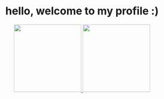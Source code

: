 <h1 align="center">hello, welcome to my profile :) </h1>
<div align="center">
  <a href="https://github.com/nalu5">
  <img height="180em" src="https://github-readme-stats.vercel.app/api?username=nalu5&show_icons=true&theme=midnight-purple&include_all_commits=true&count_private=true"/>
  <img height="180em" src="https://github-readme-stats.vercel.app/api/top-langs/?username=nalu5&layout=compact&langs_count=7&theme=midnight-purple"/>
</div>

